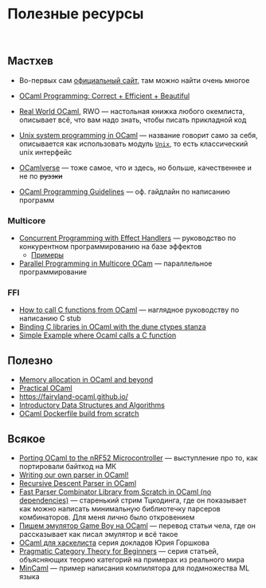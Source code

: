 # Полезные ресурсы

<br>

## Мастхев

- Во-первых сам [официальный сайт](https://ocaml.org/), там можно найти очень многое
- [OCaml Programming: Correct + Efficient + Beautiful](https://cs3110.github.io/textbook/cover.html)
- [Real World OCaml](https://dev.realworldocaml.org/), RWO &mdash; настольная книжка любого окемлиста, описывает всё, что вам надо знать, чтобы писать прикладной код
- [Unix system programming in OCaml](https://ocaml.github.io/ocamlunix/) &mdash; название говорит само за себя, описывается как использовать модуль [`Unix`](https://ocaml.org/manual/api/Unix.html), то есть классический unix интерфейс
- [OCamlverse](http://ocamlverse.net/) &mdash; тоже самое, что и здесь, но больше, качественнее и не по ~~руззки~~

- [OCaml Programming Guidelines](https://ocaml.org/docs/guidelines) &mdash; оф. гайдлайн по написанию программ

### Multicore

- [Concurrent Programming with Effect Handlers](https://github.com/ocaml-multicore/ocaml-effects-tutorial) &mdash; руководство по конкурентном программированию на базе эффектов
  - [Примеры](https://github.com/ocaml-multicore/effects-examples)
- [Parallel Programming in Multicore OCam](https://github.com/ocaml-multicore/parallel-programming-in-multicore-ocaml) &mdash; параллельное программирование

### FFI

- [How to call C functions from OCaml](http://decapode314.free.fr/ocaml/ocaml-c-interface.html) &mdash; наглядное руководству по написанию C stub
- [Binding C libraries in OCaml with the dune ctypes stanza](https://michael.bacarella.com/2022/02/19/dune-ctypes/)
- [Simple Example where Ocaml calls a C function](https://srctxt.com/2024/basic-ocaml-ffi_20240828121852.html)

## Полезно

- [Memory allocation in OCaml and beyond](https://youtu.be/Jwxs5rqTdN4?si=fiQUP-AyoX34gzZu)
- [Practical OCaml](https://practicalocaml.com/)
- <https://fairyland-ocaml.github.io/>
- [Introductory Data Structures and Algorithms](https://ilyasergey.net/YSC2229/)
- [OCaml Dockerfile build from scratch](https://dev.to/iamjcchan/ocaml-dockerfile-build-from-scratch-32in)

## Всякое

- [Porting OCaml to the nRF52 Microcontroller](https://youtu.be/Y8matl68AzI?si=9OpKnDCcIpbdyeGX) &mdash; выступление про то, как портировали байткод на МК
- [Writing our own parser in OCaml!](https://youtu.be/dycsRSOQjho?si=T3mWUdzS9v9EQj_C)
- [Recursive Descent Parser in OCaml](https://youtu.be/5RVyIP5p5aM)
- [Fast Parser Combinator Library from Scratch in OCaml (no dependencies)](https://youtu.be/Y5IIXUBXvLs) &mdash; старенький стрим Тцкодинга, где он показывает как можно написать минимальную библиотечку парсеров комбинаторов. Для меня лично было откровением
- [Пишем эмулятор Game Boy на OCaml](https://habr.com/ru/post/645237/) &mdash; перевод статьи чела, где он рассказывает как писал эмулятор и всё такое
- [OCaml для хаскелиста](https://youtu.be/ESSCTskStgY?si=wUfbKydHDmxihXN4) серия докладов Юрия Горшкова
- [Pragmatic Category Theory for Beginners](https://discuss.ocaml.org/t/pragmatic-category-theory/15056) &mdash; серия статьей, объясняющих теорию категорий на примерах из реального мира
- [MinCaml](https://esumii.github.io/min-caml/index-e.html) &mdash; пример написания компилятора для подмножества ML языка 
